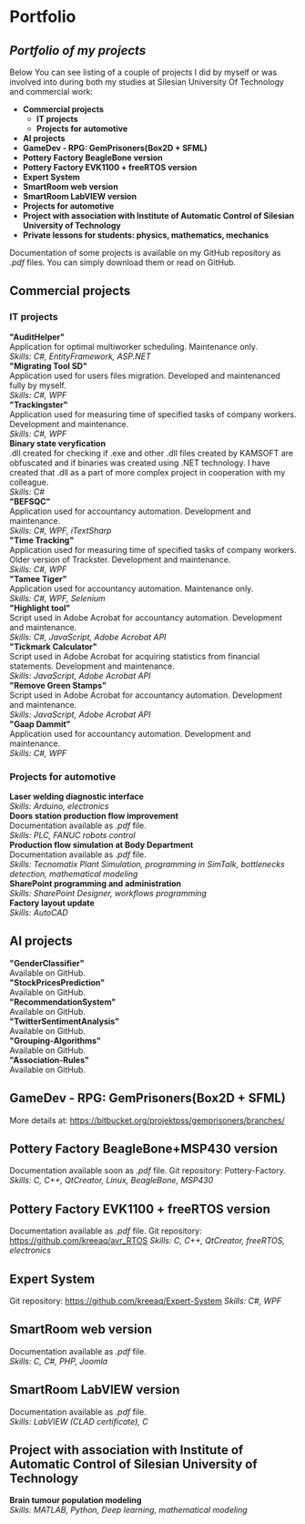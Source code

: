 Portfolio
========
## *Portfolio of my projects*

Below You can see listing of a couple of projects I did by myself or was involved into during both my studies at Silesian University Of Technology and commercial work:

* **Commercial projects**  
  * **IT projects**
  * **Projects for automotive**
* **AI projects**
* **GameDev - RPG: GemPrisoners(Box2D + SFML)**
* **Pottery Factory BeagleBone version**
* **Pottery Factory EVK1100 + freeRTOS version**
* **Expert System**
* **SmartRoom web version**
* **SmartRoom LabVIEW version**
* **Projects for automotive**
* **Project with association with Institute of Automatic Control of Silesian University of Technology**
* **Private lessons for students: physics, mathematics, mechanics**

Documentation of some projects is available on my GitHub repository as *.pdf* files. You can simply download them or read on GitHub.

## Commercial projects
### IT projects
**"AuditHelper"**
<br />
Application for optimal multiworker scheduling. Maintenance only.
<br />
*Skills: C#, EntityFramework, ASP.NET*
<br />
**"Migrating Tool SD"** 
<br />
Application used for users files migration. Developed and maintenanced fully by myself.
<br />
*Skills: C#, WPF*
<br />
**"Trackingster"**
<br />
Application used for measuring time of specified tasks of company workers.  Development and maintenance.
<br />
*Skills: C#, WPF*
<br />
**Binary state veryfication**
<br />
.dll created for checking if .exe and other .dll files created by KAMSOFT are obfuscated and if binaries was created using .NET technology. I have created that .dll as a part of more complex project in cooperation with my colleague.
<br />
*Skills: C#*
<br />
**"BEFSQC"**
<br />
Application used for accountancy automation. Development and maintenance.
<br />
*Skills: C#, WPF, iTextSharp*
<br />
**"Time Tracking"**
<br />
Application used for measuring time of specified tasks of company workers. Older version of Trackster. Development and maintenance.
<br />
*Skills: C#, WPF*
<br />
**"Tamee Tiger"**
<br />
Application used for accountancy automation. Maintenance only.
<br />
*Skills: C#, WPF, Selenium*
<br />
**"Highlight tool"**
<br />
Script used in Adobe Acrobat for accountancy automation. Development and maintenance.
<br />
*Skills: C#, JavaScript, Adobe Acrobat API*
<br />
**"Tickmark Calculator"**
<br />
Script used in Adobe Acrobat for acquiring statistics from financial statements. Development and maintenance.
<br />
*Skills: JavaScript, Adobe Acrobat API*
<br />
**"Remove Green Stamps"**
<br />
Script used in Adobe Acrobat for accountancy automation. Development and maintenance.
<br />
*Skills: JavaScript, Adobe Acrobat API*
<br />
**"Gaap Dammit"**
<br />
Application used for accountancy automation. Development and maintenance.
<br />
*Skills: C#, WPF*

### Projects for automotive
**Laser welding diagnostic interface**
<br />
*Skills: Arduino, electronics*
<br />
**Doors station production flow improvement**
<br />
Documentation available as *.pdf* file.
<br />
*Skills: PLC, FANUC robots control* 
<br />
**Production flow simulation at Body Department**
<br />
Documentation available as *.pdf* file.
<br />
*Skills: Tecnomatix Plant Simulation, programming in SimTalk, bottlenecks detection, mathematical modeling*
<br />
**SharePoint programming and administration**
<br />
*Skills: SharePoint Designer, workflows programming*
<br />
**Factory layout update**
<br />
*Skills: AutoCAD*

## AI projects
**"GenderClassifier"**
<br />
Available on GitHub.
<br />
**"StockPricesPrediction"**
<br />
Available on GitHub.
<br />
**"RecommendationSystem"**
<br />
Available on GitHub.
<br />
**"TwitterSentimentAnalysis"**
<br />
Available on GitHub.
<br />
**"Grouping-Algorithms"**
<br />
Available on GitHub.
<br />
**"Association-Rules"**
<br />
Available on GitHub.
<br />

## GameDev - RPG: GemPrisoners(Box2D + SFML)
More details at:
https://bitbucket.org/projektpss/gemprisoners/branches/

## Pottery Factory BeagleBone+MSP430 version
Documentation available soon as *.pdf* file. Git repository: Pottery-Factory.
<br />
*Skills: C, C++, QtCreator, Linux, BeagleBone, MSP430*

## Pottery Factory EVK1100 + freeRTOS version
Documentation available as *.pdf* file. Git repository: https://github.com/kreeaq/avr_RTOS
*Skills: C, C++, QtCreator, freeRTOS, electronics*

## Expert System
Git repository: https://github.com/kreeaq/Expert-System
*Skills: C#, WPF*


## SmartRoom web version 
Documentation available as *.pdf* file.  
*Skills: C, C#, PHP, Joomla*

## SmartRoom LabVIEW version
Documentation available as *.pdf* file.  
*Skills: LabVIEW (CLAD certificate), C*

## Project with association with Institute of Automatic Control of Silesian University of Technology
**Brain tumour population modeling**
<br />
*Skills: MATLAB, Python, Deep learning, mathematical modeling*
<br />

